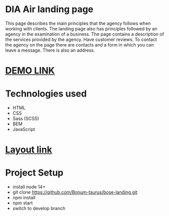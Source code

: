 # DIA Air landing page

This page describes the main principles that the agency follows when working with clients. The landing page also has principles followed by an agency in the examination of a business. The page contains a description of the services provided by the agency. Have customer reviews. To contact the agency on the page there are contacts and a form in which you can leave a message. There is also an address.

# [DEMO LINK](https://bonum-taurus.github.io/dia-landing/)

# Technologies used
- HTML
- CSS
- Sass (SCSS)
- BEM
- JavaScript

# [Layout link](https://www.figma.com/file/7qwsWggv9BAxMi2VPhBuPr/Air-(formerly-Dia))

# Project Setup
- install node 14+
- git clone https://github.com/Bonum-taurus/bose-landing.git
- npm install
- npm start 
- switch to develop branch
